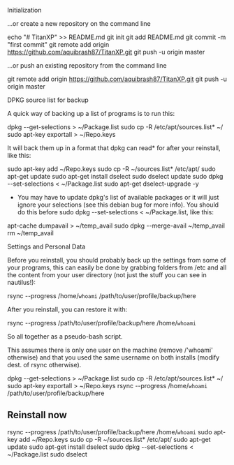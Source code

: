 
Initialization

…or create a new repository on the command line

echo "# TitanXP" >> README.md
git init
git add README.md
git commit -m "first commit"
git remote add origin https://github.com/aquibrash87/TitanXP.git
git push -u origin master

…or push an existing repository from the command line

git remote add origin https://github.com/aquibrash87/TitanXP.git
git push -u origin master



DPKG source list for backup

A quick way of backing up a list of programs is to run this:

dpkg --get-selections > ~/Package.list
sudo cp -R /etc/apt/sources.list* ~/
sudo apt-key exportall > ~/Repo.keys

It will back them up in a format that dpkg can read* for after your reinstall, like this:

sudo apt-key add ~/Repo.keys
sudo cp -R ~/sources.list* /etc/apt/
sudo apt-get update
sudo apt-get install dselect
sudo dselect update
sudo dpkg --set-selections < ~/Package.list
sudo apt-get dselect-upgrade -y

* You may have to update dpkg's list of available packages or it will just ignore your selections (see this debian bug for more info). You should do this before sudo dpkg --set-selections < ~/Package.list, like this:

apt-cache dumpavail > ~/temp_avail
sudo dpkg --merge-avail ~/temp_avail
rm ~/temp_avail

Settings and Personal Data

Before you reinstall, you should probably back up the settings from some of your programs, this can easily be done by grabbing folders from /etc and all the content from your user directory (not just the stuff you can see in nautilus!):

rsync --progress /home/`whoami` /path/to/user/profile/backup/here

After you reinstall, you can restore it with:

rsync --progress /path/to/user/profile/backup/here /home/`whoami`

So all together as a pseudo-bash script.

This assumes there is only one user on the machine (remove /'whoami' otherwise) and that you used the same username on both installs (modify dest. of rsync otherwise).

dpkg --get-selections > ~/Package.list
sudo cp -R /etc/apt/sources.list* ~/
sudo apt-key exportall > ~/Repo.keys
rsync --progress /home/`whoami` /path/to/user/profile/backup/here

##  Reinstall now

rsync --progress /path/to/user/profile/backup/here /home/`whoami`
sudo apt-key add ~/Repo.keys
sudo cp -R ~/sources.list* /etc/apt/
sudo apt-get update
sudo apt-get install dselect
sudo dpkg --set-selections < ~/Package.list
sudo dselect
